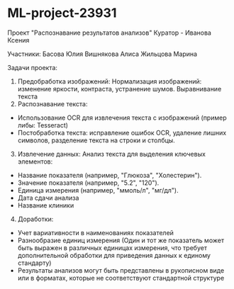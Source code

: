 # ML-project-23931
Проект "Распознавание результатов анализов"
Куратор - Иванова Ксения

Участники:
Басова Юлия
Вишнякова Алиса
Жильцова Марина

Задачи проекта:
1. Предобработка изображений: Нормализация изображений: изменение яркости, контраста,
устранение шумов. Выравнивание текста
2. Распознавание текста:
- Использование OCR для извлечения текста с изображений (пример либы: Tesseract)
- Постобработка текста: исправление ошибок OCR, удаление лишних символов, разделение текста
на строки и столбцы.
3. Извлечение данных:
Анализ текста для выделения ключевых элементов:
- Название показателя (например, "Глюкоза", "Холестерин").
- Значение показателя (например, "5.2", "120").
- Единица измерения (например, "ммоль/л", "мг/дл").
- Дата сдачи анализа
- Название клиники
4. Доработки:
- Учет вариативности в наименованиях показателей
- Разнообразие единиц измерения (Один и тот же показатель может быть выражен в различных
единицах измерения, что требует дополнительной обработки для приведения данных к единому
стандарту)
- Результаты анализов могут быть представлены в рукописном виде или в форматах, которые не
соответствуют стандартной структуре
